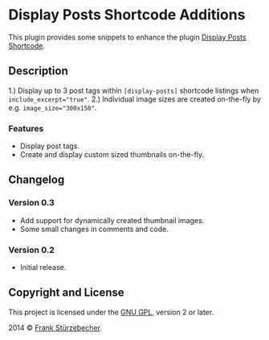 # Display Posts Shortcode Additions

This plugin provides some snippets to enhance the plugin [Display Posts Shortcode](http://wordpress.org/plugins/display-posts-shortcode/).

## Description

1.) Display up to 3 post tags within `[display-posts]` shortcode listings when `include_excerpt="true"`. 2.) Individual image sizes are created on-the-fly by e.g. `image_size="300x150"`.

### Features

* Display post tags.
* Create and display custom sized thumbnails on-the-fly.

## Changelog

### Version 0.3

* Add support for dynamically created thumbnail images.
* Some small changes in comments and code.

### Version 0.2

* Initial release.

## Copyright and License

This project is licensed under the [GNU GPL](http://www.gnu.org/licenses/old-licenses/gpl-2.0.html), version 2 or later.

2014 © [Frank Stürzebecher](http://www.netzklad.de/).
